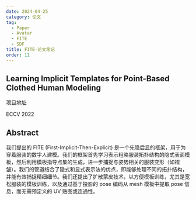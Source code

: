 ```yaml
---
date: 2024-04-25
category: 论文
tag:
  - Paper
  - Avatar
  - FITE
  - SDF
title: FITE-论文笔记
order: 11
---
```


## Learning Implicit Templates for Point-Based Clothed Human Modeling

[项目地址](https://jsnln.github.io/fite/index.html)

ECCV 2022

## Abstract

我们提出的 FITE (First-Implicit-Then-Explicit) 是一个先隐后显的框架，用于为穿着服装的数字人建模。我们的框架首先学习表示粗略服装拓扑结构的隐式表面模板，然后利用模板指导点集的生成，进一步捕捉与姿势相关的服装变形（如褶皱）。我们的管道结合了隐式和显式表示法的优点，即能够处理不同的拓扑结构，并能有效捕捉精细细节。我们还提出了扩散蒙皮技术，以方便模板训练，尤其是宽松服装的模板训练，以及通过基于投影的 pose 编码从 mesh 模板中提取 pose 信息，而无需预定义的 UV 贴图或连通性。 